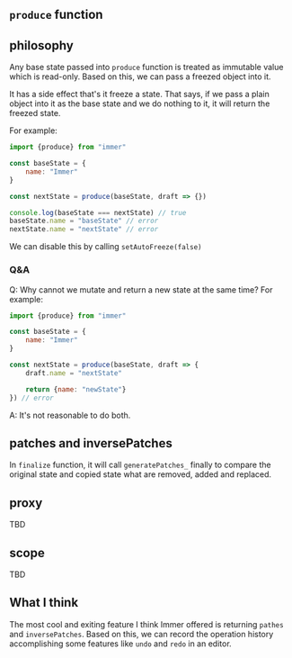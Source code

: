 ## `produce` function

## philosophy

Any base state passed into `produce` function is treated as immutable value which is read-only. Based on this, we can pass a freezed object into it.

It has a side effect that's it freeze a state. That says, if we pass a plain object into it as the base state and we do nothing to it, it will return the freezed state.

For example:

```js
import {produce} from "immer"

const baseState = {
	name: "Immer"
}

const nextState = produce(baseState, draft => {})

console.log(baseState === nextState) // true
baseState.name = "baseState" // error
nextState.name = "nextState" // error
```

We can disable this by calling `setAutoFreeze(false)`

### Q&A

Q: Why cannot we mutate and return a new state at the same time? For example:

```js
import {produce} from "immer"

const baseState = {
	name: "Immer"
}

const nextState = produce(baseState, draft => {
	draft.name = "nextState"

	return {name: "newState"}
}) // error
```

A: It's not reasonable to do both.

## patches and inversePatches

In `finalize` function, it will call `generatePatches_` finally to compare the original state and copied state what are removed, added and replaced.

## proxy

TBD

## scope

TBD

## What I think

The most cool and exiting feature I think Immer offered is returning `pathes` and `inversePatches`. Based on this, we can record the operation history accomplishing some features like `undo` and `redo` in an editor.
